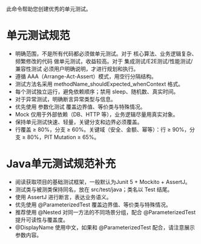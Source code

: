 
此命令帮助您创建优秀的单元测试。


# 单元测试规范
* 明确范围，不是所有代码都必须做单元测试。对于 核心算法、业务逻辑复杂、频繁修改的代码 做单元测试，收益较高。对于 集成测试/E2E测试/性能测试/兼容性测试 必须用户明确说明，才进行规划和执行。
* 遵循 AAA（Arrange-Act-Assert）模式，用空行分隔结构。
* 测试方法名采用 methodName_shouldExpected_whenContext 格式。
* 每个测试独立运行，避免依赖顺序；禁用 sleep、随机数、真实时间。
* 对于异常测试，明确断言异常类型与信息。
* 优先使用 参数化测试 覆盖边界值、等价类与特殊情况。
* Mock 仅用于外部依赖（DB、HTTP 等），业务逻辑尽量用真实对象。
* 保持单元测试快速、轻量，关键分支和边界必须覆盖。
* 行覆盖 ≥ 80%，分支 ≥ 60%。关键域（安全、金额、幂等）：行 ≥ 90%，分支 ≥ 80%，PIT Mutation ≥ 65%。

# Java单元测试规范补充
* 阅读获取项目的基础测试框架，一般默认为Junit 5 + Mockito + AssertJ。
* 测试类与被测类保持同名，放在 src/test/java；类名以 Test 结尾。
* 使用 AssertJ 进行断言，表达业务语义。
* 优先使用 @ParameterizedTest 覆盖边界值、等价类与特殊情况。
* 推荐使用 @Nested 对同一方法的不同场景分组，配合 @ParameterizedTest 提升可读性与覆盖度。
* @DisplayName 使用中文，如果和 @ParameterizedTest 配合，请注意展示参数内容。